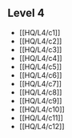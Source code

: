 ## Level 4
- [[HQ/L4/c1]]
- [[HQ/L4/c2]]
- [[HQ/L4/c3]]
- [[HQ/L4/c4]]
- [[HQ/L4/c5]]
- [[HQ/L4/c6]]
- [[HQ/L4/c7]]
- [[HQ/L4/c8]]
- [[HQ/L4/c9]]
- [[HQ/L4/c10]]
- [[HQ/L4/c11]]
- [[HQ/L4/c12]]
